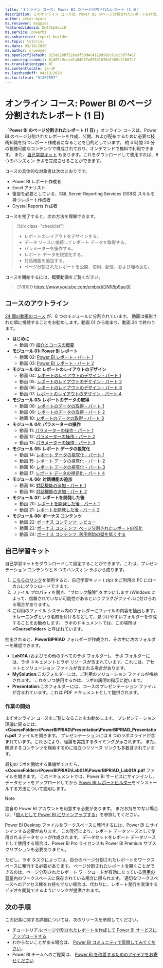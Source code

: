 ```yaml
---
title: 'オンライン コース: Power BI のページ分割されたレポート (1 日)'
description: このオンライン コースは、Power BI のページ分割されたレポートを作成、公開、および配布するために必要な技術知識を持つレポート作成者になれるよう支援することを目的としています。
author: peter-myers
ms.reviewer: maggies
featuredvideoid: DN1t5p9aui0
ms.service: powerbi
ms.subservice: report-builder
ms.topic: tutorial
ms.date: 03/18/2020
ms.author: v-pemyer
ms.openlocfilehash: 325e62bbf326e9f30d4c41299998c61cc5d7f487
ms.sourcegitcommit: 81407c9ccadfa84837e07861876dff65d21667c7
ms.translationtype: HT
ms.contentlocale: ja-JP
ms.lasthandoff: 04/13/2020
ms.locfileid: "81267597"
---
```

# <a name="online-course-power-bi-paginated-reports-in-a-day"></a>オンライン コース: Power BI のページ分割されたレポート (1 日)

「**Power BI のページ分割されたレポート (1 日)** 」オンライン コースは、Power BI のページ分割されたレポートを作成、公開、および配布するために必要な技術知識を持つレポート作成者になることを目的としています。 約 4 時間 20 分の視聴可能なコンテンツで構成されており、オンデマンドで無料で利用できます。 また、[自己学習キット](#self-study-kit) もあります。これをダウンロードして使用すれば、8 つのハンズオン ラボを完成させることができます。

コースの具体的な対象者は次のとおりです。

- Power BI レポート作成者
- Excel アナリスト
- 復習を必要としている、SQL Server Reporting Services (SSRS) スキルを持つレポート作成者
- Crystal Reports 作成者

コースを完了すると、次の方法を理解できます。

> [!div class="checklist"]
> - レポートのレイアウトをデザインする。
> - データ ソースに接続してレポート データを取得する。
> - パラメーターを操作する。
> - レポート データを視覚化する。
> - 対話機能を追加する。
> - ページ分割されたレポートを公開、使用、配信、および埋め込む。

コースを開始するには、概要動画をご覧ください。

> [!VIDEO https://www.youtube.com/embed/DN1t5p9aui0]

## <a name="course-outline"></a>コースのアウトライン

[24 個の動画のコース](https://www.youtube.com/playlist?list=PL1N57mwBHtN1icIhpjQOaRL8r9G-wytpT) が、8 つのモジュールに分割されています。 動画は撮影された順に視聴することをお勧めします。動画 01 から始まり、動画 24 で終わります。

- **はじめに**
  - 動画 01: [紹介とコースの概要](https://www.youtube.com/watch?v=DN1t5p9aui0&list=PL1N57mwBHtN1icIhpjQOaRL8r9G-wytpT)
- **モジュール 01: Power BI レポート**
  - 動画 02: [Power BI レポート - パート 1](https://www.youtube.com/watch?v=s6Amctk3Z_g&list=PL1N57mwBHtN1icIhpjQOaRL8r9G-wytpT)
  - 動画 03: [Power BI レポート - パート 2](https://www.youtube.com/watch?v=jXTiYJKw1Rs&list=PL1N57mwBHtN1icIhpjQOaRL8r9G-wytpT)
- **モジュール 02: レポートのレイアウトのデザイン**
  - 動画 04: [レポートのレイアウトのデザイン - パート 1](https://www.youtube.com/watch?v=EjHANN3rGNs&list=PL1N57mwBHtN1icIhpjQOaRL8r9G-wytpT)
  - 動画 05: [レポートのレイアウトのデザイン - パート 2](https://www.youtube.com/watch?v=2CZIrJU_HZU&list=PL1N57mwBHtN1icIhpjQOaRL8r9G-wytpT)
  - 動画 06: [レポートのレイアウトのデザイン - パート 3](https://www.youtube.com/watch?v=eaFFzkT6pxE&list=PL1N57mwBHtN1icIhpjQOaRL8r9G-wytpT)
  - 動画 07: [レポートのレイアウトのデザイン - パート 4](https://www.youtube.com/watch?v=0z576TI27Vg&list=PL1N57mwBHtN1icIhpjQOaRL8r9G-wytpT)
- **モジュール 03: レポートのデータの取得**
  - 動画 08: [レポートのデータの取得 - パート 1](https://www.youtube.com/watch?v=SHGTTYXtio0&list=PL1N57mwBHtN1icIhpjQOaRL8r9G-wytpT)
  - 動画 09: [レポートのデータの取得 - パート 2](https://www.youtube.com/watch?v=1Dzd9wb7XUY&list=PL1N57mwBHtN1icIhpjQOaRL8r9G-wytpT)
  - 動画 10: [レポートのデータの取得 - パート 3](https://www.youtube.com/watch?v=OFXG7sl5L2o&list=PL1N57mwBHtN1icIhpjQOaRL8r9G-wytpT)
- **モジュール 04: パラメーターの操作**
  - 動画 11: [パラメーターの操作 - パート 1](https://www.youtube.com/watch?v=o7WaK88kheA&list=PL1N57mwBHtN1icIhpjQOaRL8r9G-wytpT)
  - 動画 12: [パラメーターの操作 - パート 2](https://www.youtube.com/watch?v=okj6wO72clQ&list=PL1N57mwBHtN1icIhpjQOaRL8r9G-wytpT)
  - 動画 13: [パラメーターの操作 - パート 3](https://www.youtube.com/watch?v=13-6sWIRD74&list=PL1N57mwBHtN1icIhpjQOaRL8r9G-wytpT)
- **モジュール 05: レポート データの視覚化**
  - 動画 14: [レポート データの視覚化 - パート 1](https://www.youtube.com/watch?v=b4TxBBtOWSw&list=PL1N57mwBHtN1icIhpjQOaRL8r9G-wytpT)
  - 動画 15: [レポート データの視覚化 - パート 2](https://www.youtube.com/watch?v=JhEa_TugXeE&list=PL1N57mwBHtN1icIhpjQOaRL8r9G-wytpT)
  - 動画 16: [レポート データの視覚化 - パート 3](https://www.youtube.com/watch?v=dliLsRvQB-c&list=PL1N57mwBHtN1icIhpjQOaRL8r9G-wytpT)
  - 動画 17: [レポート データの視覚化 - パート 4](https://www.youtube.com/watch?v=5yHxuRRP_eU&list=PL1N57mwBHtN1icIhpjQOaRL8r9G-wytpT)
- **モジュール 06: 対話機能の追加**
  - 動画 18: [対話機能の追加 - パート 1](https://www.youtube.com/watch?v=LInMHpTEaI0&list=PL1N57mwBHtN1icIhpjQOaRL8r9G-wytpT)
  - 動画 19: [対話機能の追加 - パート 2](https://www.youtube.com/watch?v=b_pr1xsbRJc&list=PL1N57mwBHtN1icIhpjQOaRL8r9G-wytpT)
- **モジュール 07: レポートを開発した後**
  - 動画 20: [レポートを開発した後 - パート 1](https://www.youtube.com/watch?v=1CgDVDslwvs&list=PL1N57mwBHtN1icIhpjQOaRL8r9G-wytpT)
  - 動画 21: [レポートを開発した後 - パート 2](https://www.youtube.com/watch?v=KRwtl7h0ynI&list=PL1N57mwBHtN1icIhpjQOaRL8r9G-wytpT)
- **モジュール 08: ボーナス コンテンツ**
  - 動画 22: [ボーナス コンテンツ: レビュー](https://www.youtube.com/watch?v=w5zlJ8BodxI&list=PL1N57mwBHtN1icIhpjQOaRL8r9G-wytpT)
  - 動画 23: [ボーナス コンテンツ: ページ分割されたレポートの進化](https://www.youtube.com/watch?v=pevpai65MvY&list=PL1N57mwBHtN1icIhpjQOaRL8r9G-wytpT)
  - 動画 24: [ボーナス コンテンツ: 利用開始の壁を低くする](https://www.youtube.com/watch?v=vu32LfckCt8&list=PL1N57mwBHtN1icIhpjQOaRL8r9G-wytpT)

## <a name="self-study-kit"></a>自己学習キット

自己学習キットをダウンロードして設定することができます。これは、プレゼンテーション コンテンツと 8 つのハンズオン ラボから成ります。

1. [こちらのリンク](https://aka.ms/priad-ilt-student)を使用すると、自己学習キット (.zip) をご利用の PC にローカルにダウンロードできます。
1. ファイル プロパティを開き、"ブロック解除" をオンにします (Windows によって、信頼されていない可能性があるというフラグがファイルに付けられる場合があります)。
1. ご利用のファイル システム内のフォルダーにファイルの内容を抽出します。 **トレーニング**という名前を付けるなどして、見つけやすいフォルダーを作成することをお勧めします。 ラボのドキュメントでは、この場所は **&lt;CourseFolder&gt;** と呼ばれています。

抽出されると、**PowerBIPRIAD** フォルダーが作成され、その中に次のフォルダーを確認できます。

- **Lab01A** (およびその他のすべてのラボ フォルダー)。 ラボ フォルダーには、ラボ ドキュメントとラボ リソースが含まれています。これには、アセットとソリューション ファイルが含まれる場合があります。
- **MySolution**:このフォルダーには、ご利用のソリューション ファイルが格納されます。 これをいつ使用するかは、ラボの説明の指示に従います。
- **Presentation**:このフォルダーには、コースのプレゼンテーション ファイルが含まれています。これは PDF ドキュメントとして提供されます。

### <a name="getting-started"></a>作業の開始

まずオンライン コースをご覧になることをお勧めします。 プレゼンテーション理論に戻るには、 **&lt;CourseFolder&gt;\PowerBIPRIAD\Presentation\PowerBIPRIAD_Presentation.pdf** ファイルを開きます。 プレゼンテーションには 8 つのラボスライドが含まれています。これらにより、理論を実践するタイミングが示されます。 また、関連するコンテンツを検索するのに役立つリソース リンクも多数含まれています。

最初のラボを開始する準備ができたら、 **&lt;CourseFolder&gt;\PowerBIPRIAD\Lab01A\PowerBIPRIAD_Lab01A.pdf** ファイルを開きます。 このドキュメントでは、Power BI サービスにサインインし、データセットをアップロードしてから [Power BI レポートビルダー](report-builder-power-bi.md)をインストールする方法について説明します。

> [!NOTE]
> 独自の Power BI アカウントを用意する必要があります。 まだお持ちでない場合は、「[個人として Power BI にサインアップする](../service-self-service-signup-for-power-bi.md)」を参照してください。
>
> Power BI Desktop ファイルをワークスペースに発行するには、Power BI にサインインする必要があります。 この発行により、レポート データソースとして使用されるデータセットが作成されます。 データセットをレポート データソースとして使用する場合は、Power BI Pro ライセンスも Power BI Premium サブスクリプションも必要ありません。
>
> ただし、ラボ タスクによっては、自分のページ分割されたレポートをワークスペースに発行する必要があります。 ページ分割されたレポートを開くことができるのは、ページ分割されたレポート ワークロードが有効になっている[専用の容量](../service-premium-what-is.md#dedicated-capacities)内のワークスペースに保存されている場合に限られます。 適切なワークスペースへのアクセス権をお持ちでない場合は、代わりに、レポート発行を実演するビデオを閲覧できるようにリンクが提供されます。

## <a name="next-steps"></a>次の手順

この記事に関する詳細については、次のリソースを参照してください。

- チュートリアル:[ページ分割されたレポートを作成して Power BI サービスにアップロードする](paginated-reports-quickstart-aw.md)
- わからないことがある場合は、 [Power BI コミュニティで質問してみてください](https://community.powerbi.com/)。
- Power BI チームへのご提案は、 [Power BI を改善するためのアイデアをお寄せください](https://ideas.powerbi.com/)
